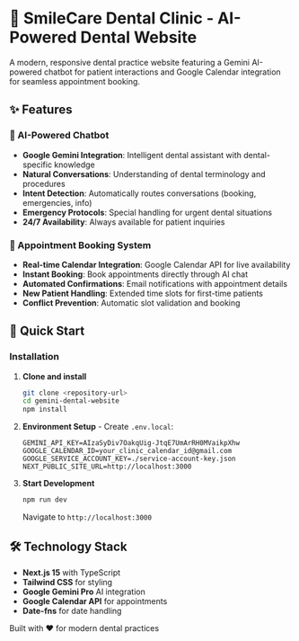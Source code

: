 # 🦷 SmileCare Dental Clinic - AI-Powered Dental Website

A modern, responsive dental practice website featuring a Gemini AI-powered chatbot for patient interactions and Google Calendar integration for seamless appointment booking.

## ✨ Features

### 🤖 AI-Powered Chatbot
- **Google Gemini Integration**: Intelligent dental assistant with dental-specific knowledge
- **Natural Conversations**: Understanding of dental terminology and procedures
- **Intent Detection**: Automatically routes conversations (booking, emergencies, info)
- **Emergency Protocols**: Special handling for urgent dental situations
- **24/7 Availability**: Always available for patient inquiries

### 📅 Appointment Booking System
- **Real-time Calendar Integration**: Google Calendar API for live availability
- **Instant Booking**: Book appointments directly through AI chat
- **Automated Confirmations**: Email notifications with appointment details
- **New Patient Handling**: Extended time slots for first-time patients
- **Conflict Prevention**: Automatic slot validation and booking

## 🚀 Quick Start

### Installation
1. **Clone and install**
   ```bash
   git clone <repository-url>
   cd gemini-dental-website
   npm install
   ```

2. **Environment Setup** - Create `.env.local`:
   ```env
   GEMINI_API_KEY=AIzaSyDiv7OakqUig-JtqE7UmArRH0MVaikpXhw
   GOOGLE_CALENDAR_ID=your_clinic_calendar_id@gmail.com
   GOOGLE_SERVICE_ACCOUNT_KEY=./service-account-key.json
   NEXT_PUBLIC_SITE_URL=http://localhost:3000
   ```

3. **Start Development**
   ```bash
   npm run dev
   ```
   Navigate to `http://localhost:3000`

## 🛠️ Technology Stack
- **Next.js 15** with TypeScript
- **Tailwind CSS** for styling
- **Google Gemini Pro** AI integration
- **Google Calendar API** for appointments
- **Date-fns** for date handling

Built with ❤️ for modern dental practices